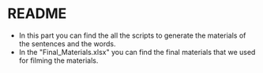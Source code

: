 # README #
-	In this part you can find the all the scripts to generate the materials of the sentences and the words. 
-	In the "Final_Materials.xlsx" you can find the final materials that we used for filming the materials.
